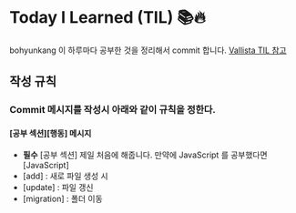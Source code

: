 # Today I Learned (TIL) 📚🔥

bohyunkang 이 하루마다 공부한 것을 정리해서 commit 합니다. [Vallista TIL 참고](https://github.com/Vallista/TIL)

## 작성 규칙

### Commit 메시지를 작성시 아래와 같이 규칙을 정한다.

#### [공부 섹션][행동] 메시지

- **필수** [공부 섹션] 제일 처음에 해줍니다. 만약에 JavaScript 를 공부했다면 [JavaScript]
- [add] : 새로 파일 생성 시
- [update] : 파일 갱신
- [migration] : 폴더 이동

